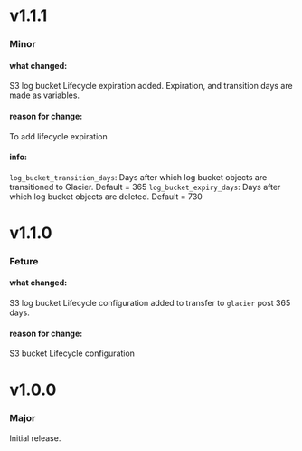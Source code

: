 # v1.1.1

### Minor

#### what changed:

S3 log bucket Lifecycle expiration added. Expiration, and transition days are made as variables.

#### reason for change:

To add lifecycle expiration

#### info:

`log_bucket_transition_days`: Days after which log bucket objects are transitioned to Glacier. Default = 365
`log_bucket_expiry_days`:     Days after which log bucket objects are deleted. Default = 730

# v1.1.0

### Feture

#### what changed:

S3 log bucket Lifecycle configuration added to transfer to `glacier` post 365 days.

#### reason for change:

S3 bucket Lifecycle configuration

# v1.0.0

### Major

Initial release.
